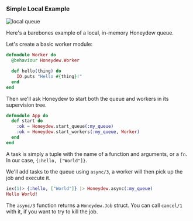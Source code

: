 ### Simple Local Example

![local queue](local.png)

Here's a barebones example of a local, in-memory Honeydew queue.

Let's create a basic worker module:

```elixir
defmodule Worker do
  @behaviour Honeydew.Worker

  def hello(thing) do
    IO.puts "Hello #{thing}!"
  end
end
```

Then we'll ask Honeydew to start both the queue and workers in its supervision tree.

```elixir
defmodule App do
  def start do
    :ok = Honeydew.start_queue(:my_queue)
    :ok = Honeydew.start_workers(:my_queue, Worker)
  end
end
```

A task is simply a tuple with the name of a function and arguments, or a `fn`. In our case, `{:hello, ["World"]}`.

We'll add tasks to the queue using `async/3`, a worker will then pick up the job and execute it.


```elixir
iex(1)> {:hello, ["World"]} |> Honeydew.async(:my_queue)
Hello World!
```

The `async/3` function returns a `Honeydew.Job` struct. You can call `cancel/1` with it, if you want to try to kill the job.

